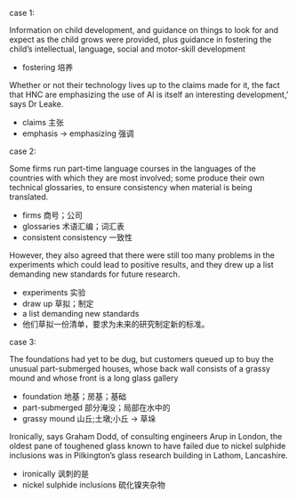 case 1:

Information on child development, and guidance on things to look for and expect as the child grows were provided, 
plus guidance in fostering the child’s intellectual, language, social and motor-skill development

- fostering 培养

Whether or not their technology lives up to the claims made for it, the fact that HNC are 
emphasizing the use of AI is itself an interesting development,’ says Dr Leake.

- claims 主张
- emphasis -> emphasizing 强调 

case 2:

Some firms run part-time language courses in the languages of the countries with which they are most involved; 
some produce their own technical glossaries, to ensure consistency when material is being translated. 
- firms 商号；公司
- glossaries 术语汇编；词汇表
- consistent consistency 一致性

However, they also agreed that there were still too many problems in the experiments which could lead to positive results, 
and they drew up a list demanding new standards for future research.
- experiments 实验
- draw up 草拟；制定
- a list demanding new standards 
- 他们草拟一份清单，要求为未来的研究制定新的标准。

case 3:

The foundations had yet to be dug, but customers queued up to buy the unusual part-submerged houses, 
whose back wall consists of a grassy mound and whose front is a long glass gallery
- foundation 地基；房基；基础
- part-submerged 部分淹没；局部在水中的
- grassy mound 山丘;土墩;小丘 -> 草垛

Ironically, says Graham Dodd, of consulting engineers Arup in London, the oldest pane of 
toughened glass known to have failed due to nickel sulphide inclusions was in Pilkington’s glass 
research building in Lathom, Lancashire. 
- ironically 讽刺的是
- nickel sulphide inclusions 硫化镍夹杂物
